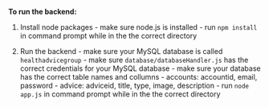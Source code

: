 **To run the backend:**

1.  Install node packages 
        - make sure node.js is installed
        - run `npm install` in command prompt while in the the correct directory

2.  Run the backend
        - make sure your MySQL database is called `healthadvicegroup`
        - make sure `database/databaseHandler.js` has the correct credentials for your MySQL database
        - make sure your database has the correct table names and collumns
            - accounts: accountid, email, password
            - advice: adviceid, title, type, image, description
        - run `node app.js` in command prompt while in the the correct directory